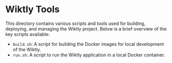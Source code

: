 # Wiktly Tools

This directory contains various scripts and tools used for building, deploying, and managing the Wiktly project. Below is a brief overview of the key scripts available:

- `build.sh`: A script for building the Docker images for local development of the Wiktly.
- `run.sh`: A script to run the Wiktly application in a local Docker container.
